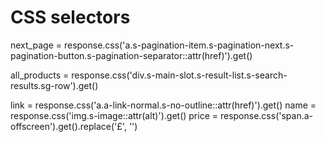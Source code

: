 # CSS selectors

next_page = response.css('a.s-pagination-item.s-pagination-next.s-pagination-button.s-pagination-separator::attr(href)').get()

all_products = response.css('div.s-main-slot.s-result-list.s-search-results.sg-row').get()

link = response.css('a.a-link-normal.s-no-outline::attr(href)').get()
name = response.css('img.s-image::attr(alt)').get()
price = response.css('span.a-offscreen').get().replace('£', '')

